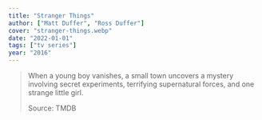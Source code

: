 ```yaml
---
title: "Stranger Things"
author: ["Matt Duffer", "Ross Duffer"]
cover: "stranger-things.webp"
date: "2022-01-01"
tags: ["tv series"]
year: "2016"
---
```


> When a young boy vanishes, a small town uncovers a mystery involving secret experiments, terrifying supernatural forces, and one strange little girl.
>
> Source: TMDB
